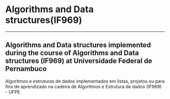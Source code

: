 # Algorithms and Data structures(IF969)
______________________________________
Algorithms and Data structures implemented during the course of Algorithms and Data structures (IF969) at Universidade Federal de Pernambuco
---------------------------------------------------------------------
Algoritmos e estruturas de dados implementados em listas, projetos ou para fins de aprendizado na cadeira de Algoritmos e Estrutura de dados (IF969) - UFPE
